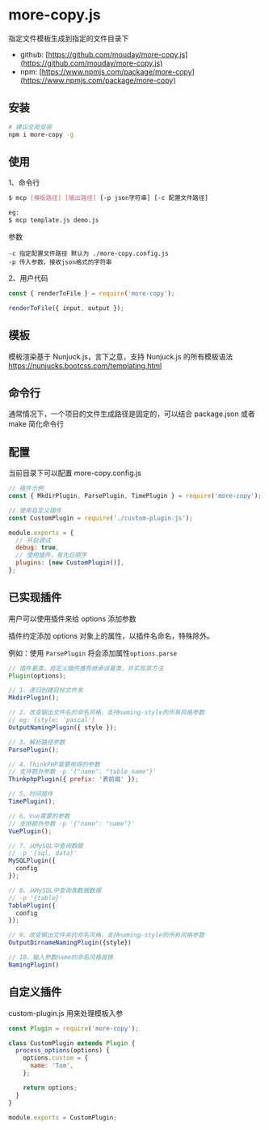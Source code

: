 # more-copy.js

指定文件模板生成到指定的文件目录下

- github: [https://github.com/mouday/more-copy.js](https://github.com/mouday/more-copy.js)
- npm: [https://www.npmjs.com/package/more-copy](https://www.npmjs.com/package/more-copy)

## 安装

```bash
# 建议全局安装
npm i more-copy -g
```

## 使用

1、命令行

```bash
$ mcp [模板路径] [输出路径] [-p json字符串] [-c 配置文件路径]

eg:
$ mcp template.js demo.js
```

参数

```
-c 指定配置文件路径 默认为 ./more-copy.config.js
-p 传入参数，接收json格式的字符串
```

2、用户代码

```js
const { renderToFile } = require('more-copy');

renderToFile({ input, output });
```

## 模板

模板渲染基于 Nunjuck.js，言下之意，支持 Nunjuck.js 的所有模板语法
https://nunjucks.bootcss.com/templating.html

## 命令行

通常情况下，一个项目的文件生成路径是固定的，可以结合 package.json 或者 make 简化命令行

## 配置

当前目录下可以配置 more-copy.config.js

```js
// 插件示例
const { MkdirPlugin, ParsePlugin, TimePlugin } = require('more-copy');

// 使用自定义插件
const CustomPlugin = require('./custom-plugin.js');

module.exports = {
  // 开启调试
  debug: true,
  // 使用插件，有先后顺序
  plugins: [new CustomPlugin()],
};
```

## 已实现插件

用户可以使用插件来给 options 添加参数

插件约定添加 options 对象上的属性，以插件名命名，特殊除外。

例如：使用 `ParsePlugin` 将会添加属性`options.parse`

```js
// 插件基类，自定义插件推荐继承该基类，并实现其方法
Plugin(options);

// 1、递归创建目标文件夹
MkdirPlugin();

// 2、改变输出文件名的命名风格，支持naming-style的所有风格参数
// eg: {style: 'pascal'}
OutputNamingPlugin({ style });

// 3、解析路径参数
ParsePlugin();

// 4、ThinkPHP需要用得的参数
// 支持额外参数 -p '{"name": "table_name"}'
ThinkphpPlugin({ prefix: '表前缀' });

// 5、时间插件
TimePlugin();

// 6、Vue需要的参数
// 支持额外参数 -p '{"name": "name"}'
VuePlugin();

// 7、从MySQL中查询数据
// -p '{sql, data}'
MySQLPlugin({
  config
});

// 8、从MySQL中查询表数据数据
// -p '{table}'
TablePlugin({
  config
});

// 9、改变输出文件夹的命名风格，支持naming-style的所有风格参数
OutputDirnameNamingPlugin({style})

// 10、输入参数name的命名风格装换
NamingPlugin()
```

## 自定义插件

custom-plugin.js 用来处理模板入参

```js
const Plugin = require('more-copy');

class CustomPlugin extends Plugin {
  process_options(options) {
    options.custom = {
      name: 'Tom',
    };

    return options;
  }
}

module.exports = CustomPlugin;
```
